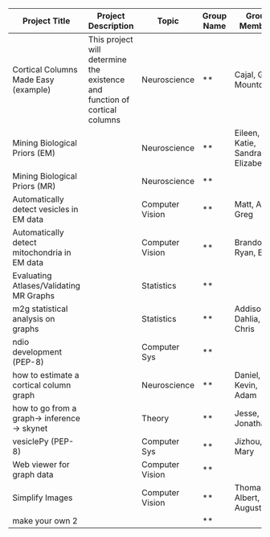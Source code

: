 | Project Title                                | Project Description                                                        | Topic           | Group Name | Group Members                                             |
|----------------------------------------------|----------------------------------------------------------------------------|-----------------|---------------|-----------------------------------------------------------|
| Cortical Columns Made Easy (example)         | This project will determine the existence and function of cortical columns | Neuroscience    | **            | Cajal, Golgi, Mountcastle |
| Mining Biological Priors (EM)                |                                                                            | Neuroscience    | **            | Eileen, Katie, Sandra, Elizabeth                                                          |
| Mining Biological Priors (MR)                |                                                                            | Neuroscience    | **            |                                                           |
| Automatically detect vesicles in EM data     |                                                                            | Computer Vision | **            | Matt, Alex, Greg                                                         |
| Automatically detect mitochondria in EM data |                                                                            | Computer Vision | **            | Brandon, Ryan, Eric                                                          |
| Evaluating Atlases/Validating MR Graphs      |                                                                            | Statistics      | **            |                                                           |
| m2g statistical analysis on graphs           |                                                                            | Statistics      | **            | Addison, Dahlia, Chris                                                          |
| ndio development (PEP-8)                     |                                                                            | Computer Sys    | **            |                                                           |
| how to estimate a cortical column graph      |                                                                            | Neuroscience    | **            | Daniel, Kevin, Adam                                                          |
| how to go from a graph-> inference -> skynet |                                                                            | Theory          | **            | Jesse, Jonathan                                                          |
| vesiclePy (PEP-8)                            |                                                                            | Computer Sys    | **            | Jizhou, Mary                                                          |
| Web viewer for graph data                    |                                                                            | Computer Vision | **            |                                                           |
| Simplify Images                              |                                                                            | Computer Vision | **            | Thomas, Albert, Augusto                                                         |
| make your own 2                              |                                                                            |                 | **            |                                                           |
